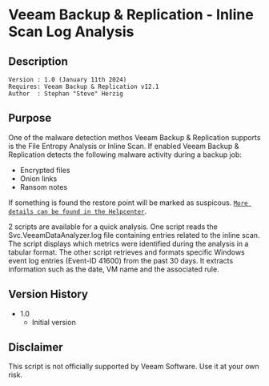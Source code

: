 # Veeam Backup & Replication - Inline Scan Log Analysis

## Description
~~~~
Version : 1.0 (January 11th 2024)
Requires: Veeam Backup & Replication v12.1
Author  : Stephan "Steve" Herzig
~~~~

## Purpose 
One of the malware detection methos Veeam Backup & Replication supports is the File Entropy Analysis or Inline Scan. If enabled Veeam Backup & Replication detects the following malware activity during a backup job:

- Encrypted files
- Onion links
- Ransom notes

If something is found the restore point will be marked as suspicous. [`More details can be found in the Helpcenter`](https://helpcenter.veeam.com/docs/backup/vsphere/malware_detection_data_blocks.html).

2 scripts are available for a quick analysis. One script reads the Svc.VeeamDataAnalyzer.log file containing entries related to the inline scan. The script displays which metrics were identified during the analysis in a tabular format.
The other script retrieves and formats specific Windows event log entries (Event-ID 41600) from the past 30 days. It extracts information such as the date, VM name and the associated rule.

## Version History
- 1.0
  - Initial version

## Disclaimer
This script is not officially supported by Veeam Software. Use it at your own risk.
